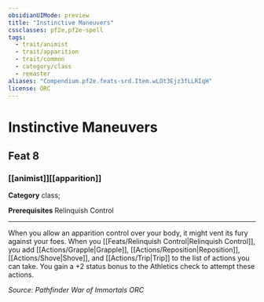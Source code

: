 ```yaml
---
obsidianUIMode: preview
title: "Instinctive Maneuvers"
cssclasses: pf2e,pf2e-spell
tags:
  - trait/animist
  - trait/apparition
  - trait/common
  - category/class
  - remaster
aliases: "Compendium.pf2e.feats-srd.Item.wLOt3Ejz3fLLRIqH"
license: ORC
---
```

# Instinctive Maneuvers
## Feat 8
### [[animist]][[apparition]]

**Category** class; 



**Prerequisites** Relinquish Control
* * *
When you allow an apparition control over your body, it might vent its fury against your foes. When you [[Feats/Relinquish Control|Relinquish Control]], you add [[Actions/Grapple|Grapple]], [[Actions/Reposition|Reposition]], [[Actions/Shove|Shove]], and [[Actions/Trip|Trip]] to the list of actions you can take. You gain a +2 status bonus to the Athletics check to attempt these actions.

*Source: Pathfinder War of Immortals*
*ORC*